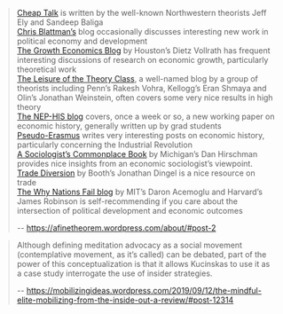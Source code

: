 
> [Cheap Talk](http://www.cheaptalk.org/) is written by the well-known Northwestern theorists Jeff Ely and Sandeep Baliga  
> [Chris Blattman’s](http://www.chrisblattman.com/) blog occasionally discusses interesting new work in political economy and development  
> [The Growth Economics Blog](http://growthecon.wordpress.com/) by Houston’s Dietz Vollrath has frequent interesting discussions of research on economic growth, particularly theoretical work  
> [The Leisure of the Theory Class](http://theoryclass.wordpress.com/), a well-named blog by a group of theorists including Penn’s Rakesh Vohra, Kellogg’s Eran Shmaya and Olin’s Jonathan Weinstein, often covers some very nice results in high theory  
> [The NEP-HIS blog](http://nephist.wordpress.com/) covers, once a week or so, a new working paper on economic history, generally written up by grad students  
> [Pseudo-Erasmus](http://www.pseudoerasmus.com/) writes very interesting posts on economic history, particularly concerning the Industrial Revolution  
> [A Sociologist’s Commonplace Book](http://www.asociologist.com/) by Michigan’s Dan Hirschman provides nice insights from an economic sociologist’s viewpoint.  
> [Trade Diversion](http://www.tradediversion.net/) by Booth’s Jonathan Dingel is a nice resource on trade  
> [The Why Nations Fail blog](http://www.whynationsfail.com/blog) by MIT’s Daron Acemoglu and Harvard’s James Robinson is self-recommending if you care about the intersection of political development and economic outcomes
>
> -- https://afinetheorem.wordpress.com/about/#post-2






> Although defining meditation advocacy as a social movement (contemplative movement, as it’s called) can be debated, part of the power of this conceptualization is that it allows Kucinskas to use it as a case study interrogate the use of insider strategies.
>
> -- https://mobilizingideas.wordpress.com/2019/09/12/the-mindful-elite-mobilizing-from-the-inside-out-a-review/#post-12314

